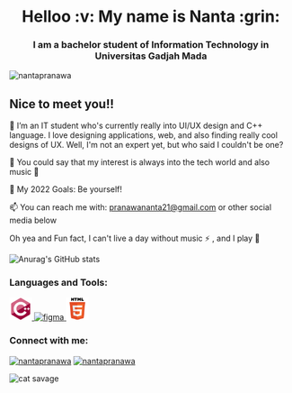 <h1 align="center">Helloo :v: My name is Nanta :grin:</h1>
<h3 align="center">I am a bachelor student of Information Technology in Universitas Gadjah Mada</h3>

<p align="left"> <img src="https://komarev.com/ghpvc/?username=nantapranawa&label=Profile%20views&color=0e75b6&style=flat" alt="nantapranawa" /> </p>

## Nice to meet you!!

🌱 I’m an IT student who's currently really into UI/UX design and C++ language. I love designing applications, web, and also finding really cool designs of UX. Well, I'm not an expert yet, but who said I couldn't be one?

💬 You could say that my interest is always into the tech world and also music :musical_note:

🥅 My 2022 Goals: Be yourself!

📫 You can reach me with: pranawananta21@gmail.com or other social media below

Oh yea and Fun fact, I can't live a day without music ⚡ , and I play :guitar:





![Anurag's GitHub stats](https://github-readme-stats.vercel.app/api?username=nantapranawa&show_icons=true&theme=dark)



<h3 align="left">Languages and Tools:</h3>
<p align="left"> <a href="https://www.w3schools.com/cpp/" target="_blank" rel="noreferrer"> <img src="https://raw.githubusercontent.com/devicons/devicon/master/icons/cplusplus/cplusplus-original.svg" alt="cplusplus" width="40" height="40"/> </a> <a href="https://www.figma.com/" target="_blank" rel="noreferrer"> <img src="https://www.vectorlogo.zone/logos/figma/figma-icon.svg" alt="figma" width="40" height="40"/> </a> <a href="https://www.w3.org/html/" target="_blank" rel="noreferrer"> <img src="https://raw.githubusercontent.com/devicons/devicon/master/icons/html5/html5-original-wordmark.svg" alt="html5" width="40" height="40"/> </a> </p>

<h3 align="left">Connect with me:</h3>
<p align="left">
<a href="https://twitter.com/nantapranawa" target="blank"><img align="center" src="https://raw.githubusercontent.com/rahuldkjain/github-profile-readme-generator/master/src/images/icons/Social/twitter.svg" alt="nantapranawa" height="30" width="40" /></a>
<a href="https://instagram.com/nantapranawa" target="blank"><img align="center" src="https://raw.githubusercontent.com/rahuldkjain/github-profile-readme-generator/master/src/images/icons/Social/instagram.svg" alt="nantapranawa" height="30" width="40" /></a>
</p>

![cat savage](https://user-images.githubusercontent.com/74170536/149267726-76064bd3-dc01-42ff-bb31-32f22b6dfeb3.gif)

